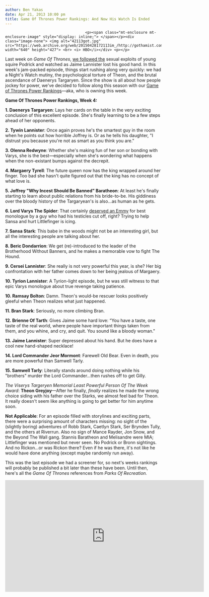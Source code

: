 ```yaml
---
author: Ben Yakas
date: Apr 21, 2013 10:00 pm
title: Game Of Thrones Power Rankings: And Now His Watch Is Ended
---
```


	
										<p><span class="mt-enclosure mt-enclosure-image" style="display: inline;"> </span></p><div class="image-none"> <img alt="42113got.jpg" src="https://web.archive.org/web/20150428172113im_/http://gothamist.com/attachments/byakas/42113got.jpg" width="640" height="427"> <br> <i> HBO</i></div> <p></p>

<p>Last week on <em>Game Of Thrones</em>, <a href="https://web.archive.org/web/20150428172113/http://gothamist.com/2013/04/14/game_of_thrones_power_rankings_walk.php">we followed the</a> sexual exploits of young squire Podrick and watched as Jaime Lannister lost his good hand. In this week&apos;s jam-packed episode, things start rushing along very quickly: we had a Night&apos;s Watch mutiny, the psychological torture of Theon, and the brutal ascendance of Daenerys Targaryen. Since the show is all about how people jockey for power, we&apos;ve decided to follow along this season with our <a href="https://web.archive.org/web/20150428172113/http://gothamist.com/tags/gameofthronespowerrankings">Game of Thrones Power Rankings</a>&#x2014;aka, who is owning this week.</p>

<p><strong>Game Of Thrones Power Rankings, Week 4:</strong></p>

<p><strong>1. Daenerys Targaryen</strong>: Lays her cards on the table in the very exciting conclusion of this excellent episode. She&apos;s finally learning to be a few steps ahead of her opponents. </p>

<p><strong>2. Tywin Lannister</strong>: Once again proves he&apos;s the smartest guy in the room when he points out how horrible Joffrey is. Or as he tells his daughter, &quot;I distrust you because you&apos;re not as smart as you think you are.&quot;</p>

<p><strong>3. Olenna Redwyne</strong>: Whether she&apos;s making fun of her son or bonding with Varys, she is the best&#x2014;especially when she&apos;s wondering what happens when the non-existant bumps against the decrepit. </p>

<p><strong>4. Margaery Tyrell</strong>: The future queen now has the king wrapped around her finger. Too bad she hasn&apos;t quite figured out that the king has no concept of what love is. </p>

<p><strong>5. Joffrey &quot;Why Incest Should Be Banned&quot; Baratheon</strong>: At least he&apos;s finally starting to learn about public relations from his bride-to-be. His giddiness over the bloody history of the Targaryean&apos;s is also...as human as he gets.</p>

<p><strong>6. Lord Varys The Spider</strong>: That certainly <a href="https://web.archive.org/web/20150428172113/https://twitter.com/ditzkoff/status/326141197729017858">deserved an Emmy</a> for best monologue by a guy who had his testicles cut off, right? Trying to help Sansa and hurt Littlefinger is icing.</p>

<p><strong>7. Sansa Stark</strong>: This babe in the woods might not be an interesting girl, but all the interesting people are talking about her.</p>

<p><strong>8. Beric Dondarrion</strong>: We get (re)-introduced to the leader of the Brotherhood Without Banners, and he makes a memorable vow to fight The Hound.</p>

<p><strong>9. Cersei Lannister</strong>: She really is not very powerful this year, is she? Her big confrontation with her father comes down to her being jealous of Margaery.</p>

<p><strong>10. Tyrion Lannister</strong>: A Tyrion-light episode, but he was still witness to that epic Varys monologue about true revenge taking patience. </p>

<p><strong>10. Ramsay Bolton</strong>: Damn. Theon&apos;s would-be rescuer looks positively gleeful when Theon realizes what just happened. </p>

<p><strong>11. Bran Stark</strong>: Seriously, no more climbing Bran.   </p>

<p><strong>12. Brienne Of Tarth</strong>: Gives Jaime some hard love: &#x201C;You have a taste, one taste of the real world, where people have important things taken from them, and you whine, and cry, and quit. You sound like a bloody woman.&quot;</p>

<p><strong>13. Jaime Lannister</strong>: Super depressed about his hand. But he does have a cool new hand-shaped necklace! </p>

<p><strong>14. Lord Commander Jeor Mormont</strong>: Farewell Old Bear. Even in death, you are more powerful than Samwell Tarly.</p>

<p><strong>15. Samwell Tarly</strong>: Literally stands around doing nothing while his &quot;brothers&quot; murder the Lord Commander...then rushes off to get Gilly. </p>

<p><em>The Viserys Targeryen Memorial Least Powerful Person Of The Week Award</em>: <strong>Theon Greyjoy</strong>&#x2014;After he finally, <em>finally</em> realizes he made the wrong choice siding with his father over the Starks, we almost feel bad for Theon. It really doesn&apos;t seem like anything is going to get better for him anytime soon.</p>

<p><strong>Not Applicable</strong>: For an episode filled with storylines and exciting parts, there were a surprising amount of characters missing: no sight of the (slightly boring) adventures of Robb Stark, Caetlyn Stark, Ser Brynden Tully, and the others at Riverrun. Also no sign of Mance Rayder, Jon Snow, and the Beyond The Wall gang. Stannis Baratheon and Melisandre were MIA; Littlefinger was mentioned but never seen. No Podrick or Bronn sightings. And no Rickon...or was Rickon there? Even if he was there, it&apos;s not like he would have done anything (except maybe randomly run away). </p>

<p>This was the last episode we had a screener for, so next&apos;s weeks rankings will probably be published a bit later than these have been. Until then, here&apos;s all the <em>Game Of Thrones</em> references from <em>Parks Of Recreation.</em></p>

<p><iframe width="640" height="360" src="https://web.archive.org/web/20150428172113if_/http://www.youtube.com/embed/7Z_b_ywVCfk" frameborder="0" allowfullscreen></iframe><br>
 </p>					
										
									
				